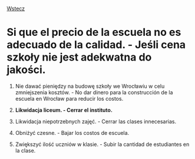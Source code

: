 [Wstecz](../hiszpanski.md)

# Si que el precio de la escuela no es adecuado de la calidad. - Jeśli cena szkoły nie jest adekwatna do jakości.

1. Nie dawać pieniędzy na budowę szkoły we Wrocławiu w celu zmniejszenia kosztów. - No dar dinero para la construcción de la escuela en Wrocław para reducir los costos.

2. **Likwidacja liceum. - Cerrar el instituto.**

3. Likwidacja niepotrzebnych zajęć. - Cerrar las clases innecesarias.

4. Obniżyć czesne. - Bajar los costos de escuela.

5. Zwiększyć ilość uczniów w klasie. - Subir la cantidad de estudiantes en la clase.
